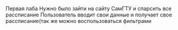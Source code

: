 Первая лаба 
Нужно было зайти на сайту СамГТУ и спарсить все рассписание
Пользователь вводит свои данные и получает свое рассписание(так же можно воспользоваться фильтрами